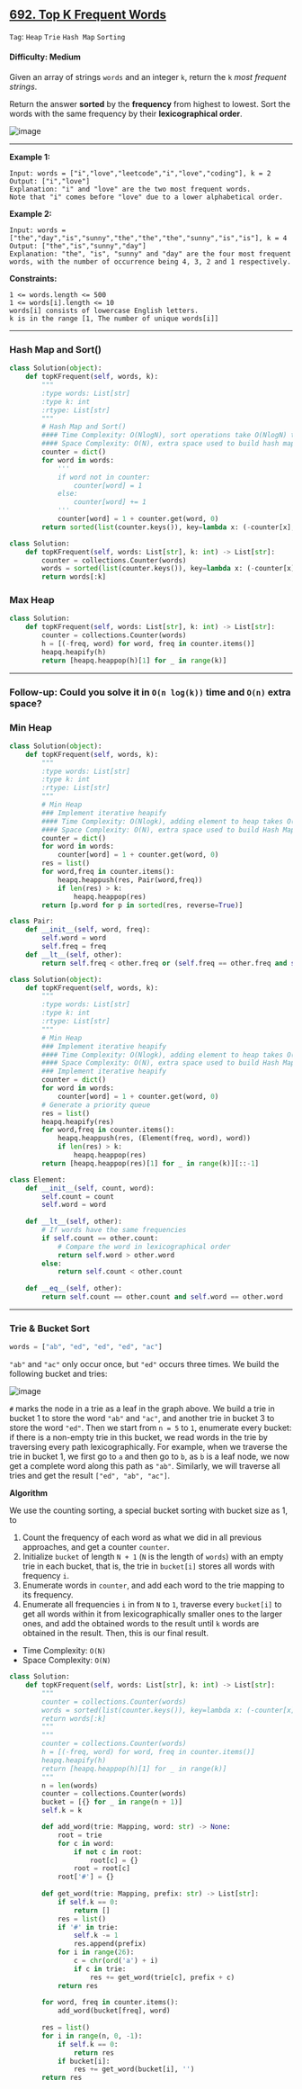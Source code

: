## [692. Top K Frequent Words](https://leetcode.com/problems/top-k-frequent-words/)

```Tag```: ```Heap``` ```Trie``` ```Hash Map``` ```Sorting```

#### Difficulty: Medium

Given an array of strings ```words``` and an integer ```k```, return the ```k``` _most frequent strings_.

Return the answer __sorted__ by the __frequency__ from highest to lowest. Sort the words with the same frequency by their __lexicographical order__.

![image](https://user-images.githubusercontent.com/35042430/207662862-be95e5ab-7dcc-4275-a5d2-ea24b600f78a.png)

---

__Example 1:__
```
Input: words = ["i","love","leetcode","i","love","coding"], k = 2
Output: ["i","love"]
Explanation: "i" and "love" are the two most frequent words.
Note that "i" comes before "love" due to a lower alphabetical order.
```

__Example 2:__
```
Input: words = ["the","day","is","sunny","the","the","the","sunny","is","is"], k = 4
Output: ["the","is","sunny","day"]
Explanation: "the", "is", "sunny" and "day" are the four most frequent words, with the number of occurrence being 4, 3, 2 and 1 respectively.
```

__Constraints:__
```
1 <= words.length <= 500
1 <= words[i].length <= 10
words[i] consists of lowercase English letters.
k is in the range [1, The number of unique words[i]]
```

---

### Hash Map and Sort()

```Python
class Solution(object):
    def topKFrequent(self, words, k):
        """
        :type words: List[str]
        :type k: int
        :rtype: List[str]
        """
        # Hash Map and Sort()
        #### Time Complexity: O(NlogN), sort operations take O(NlogN) time
        #### Space Complexity: O(N), extra space used to build hash map
        counter = dict()
        for word in words:
            '''
            if word not in counter:
                counter[word] = 1
            else:
                counter[word] += 1
            '''    
            counter[word] = 1 + counter.get(word, 0)
        return sorted(list(counter.keys()), key=lambda x: (-counter[x], x))[:k]
```

```Python
class Solution:
    def topKFrequent(self, words: List[str], k: int) -> List[str]:
        counter = collections.Counter(words)
        words = sorted(list(counter.keys()), key=lambda x: (-counter[x], x))
        return words[:k]
```

### Max Heap

```Python
class Solution:
    def topKFrequent(self, words: List[str], k: int) -> List[str]:
        counter = collections.Counter(words)
        h = [(-freq, word) for word, freq in counter.items()]
        heapq.heapify(h)
        return [heapq.heappop(h)[1] for _ in range(k)]
```

---

### Follow-up: Could you solve it in ```O(n log(k))``` time and ```O(n)``` extra space?

### Min Heap

```Python
class Solution(object):
    def topKFrequent(self, words, k):
        """
        :type words: List[str]
        :type k: int
        :rtype: List[str]
        """
        # Min Heap
        ### Implement iterative heapify
        #### Time Complexity: O(Nlogk), adding element to heap takes O(logk) time while looping through counter
        #### Space Complexity: O(N), extra space used to build Hash Map
        counter = dict()
        for word in words:
            counter[word] = 1 + counter.get(word, 0)
        res = list()
        for word,freq in counter.items():
            heapq.heappush(res, Pair(word,freq))
            if len(res) > k:
                heapq.heappop(res)
        return [p.word for p in sorted(res, reverse=True)]

class Pair:
    def __init__(self, word, freq):
        self.word = word
        self.freq = freq
    def __lt__(self, other):
        return self.freq < other.freq or (self.freq == other.freq and self.word > other.word)
```

```Python
class Solution(object):
    def topKFrequent(self, words, k):
        """
        :type words: List[str]
        :type k: int
        :rtype: List[str]
        """
        # Min Heap
        ### Implement iterative heapify
        #### Time Complexity: O(Nlogk), adding element to heap takes O(logk) time while looping through counter
        #### Space Complexity: O(N), extra space used to build Hash Map
        ### Implement iterative heapify
        counter = dict()
        for word in words:
            counter[word] = 1 + counter.get(word, 0)
        # Generate a priority queue
        res = list()
        heapq.heapify(res)
        for word,freq in counter.items():
            heapq.heappush(res, (Element(freq, word), word))
            if len(res) > k:
                heapq.heappop(res)
        return [heapq.heappop(res)[1] for _ in range(k)][::-1]

class Element:
    def __init__(self, count, word):
        self.count = count
        self.word = word
    
    def __lt__(self, other):
        # If words have the same frequencies
        if self.count == other.count:
            # Compare the word in lexicographical order
            return self.word > other.word
        else:
            return self.count < other.count
    
    def __eq__(self, other):
        return self.count == other.count and self.word == other.word
```

---

### Trie & Bucket Sort

```Python
words = ["ab", "ed", "ed", "ed", "ac"]
```

```"ab"``` and ```"ac"``` only occur once, but ```"ed"``` occurs three times. We build the following bucket and tries:

![image](https://leetcode.com/problems/top-k-frequent-words/Documents/692/692_bucket_trie.drawio.svg)

```#``` marks the node in a trie as a leaf in the graph above. We build a trie in bucket 1 to store the word ```"ab"``` and ```"ac"```, and another trie in bucket 3 to store the word ```"ed"```. Then we start from ```n = 5``` to ```1```, enumerate every bucket: if there is a non-empty trie in this bucket, we read words in the trie by traversing every path lexicographically. For example, when we traverse the trie in bucket 1, we first go to ```a``` and then go to ```b```, as ```b``` is a leaf node, we now get a complete word along this path as ```"ab"```. Similarly, we will traverse all tries and get the result ```["ed", "ab", "ac"]```.

__Algorithm__

We use the counting sorting, a special bucket sorting with bucket size as 1, to

1. Count the frequency of each word as what we did in all previous approaches, and get a counter ```counter```.
2. Initialize ```bucket``` of length ```N + 1``` (```N``` is the length of ```words```) with an empty trie in each bucket, that is, the trie in ```bucket[i]``` stores all words with frequency ```i```.
3. Enumerate words in ```counter```, and add each word to the trie mapping to its frequency.
4. Enumerate all frequencies ```i``` in from ```N``` to ```1```, traverse every ```bucket[i]``` to get all words within it from lexicographically smaller ones to the larger ones, and add the obtained words to the result until ```k``` words are obtained in the result. Then, this is our final result.

- Time Complexity: ```O(N)```
- Space Complexity: ```O(N)```

```Python
class Solution:
    def topKFrequent(self, words: List[str], k: int) -> List[str]:
        """
        counter = collections.Counter(words)
        words = sorted(list(counter.keys()), key=lambda x: (-counter[x], x))
        return words[:k]
        """
        """
        counter = collections.Counter(words)
        h = [(-freq, word) for word, freq in counter.items()]
        heapq.heapify(h)
        return [heapq.heappop(h)[1] for _ in range(k)]
        """
        n = len(words)
        counter = collections.Counter(words)
        bucket = [{} for _ in range(n + 1)]
        self.k = k

        def add_word(trie: Mapping, word: str) -> None:
            root = trie
            for c in word:
                if not c in root:
                    root[c] = {}
                root = root[c]
            root['#'] = {}
        
        def get_word(trie: Mapping, prefix: str) -> List[str]:
            if self.k == 0:
                return []
            res = list()
            if '#' in trie:
                self.k -= 1
                res.append(prefix)
            for i in range(26):
                c = chr(ord('a') + i)
                if c in trie:
                    res += get_word(trie[c], prefix + c)
            return res
        
        for word, freq in counter.items():
            add_word(bucket[freq], word)
        
        res = list()
        for i in range(n, 0, -1):
            if self.k == 0:
                return res
            if bucket[i]:
                res += get_word(bucket[i], '')
        return res
```


